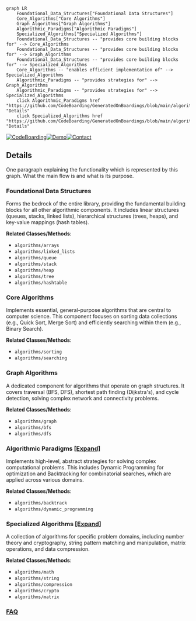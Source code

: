 ```mermaid
graph LR
    Foundational_Data_Structures["Foundational Data Structures"]
    Core_Algorithms["Core Algorithms"]
    Graph_Algorithms["Graph Algorithms"]
    Algorithmic_Paradigms["Algorithmic Paradigms"]
    Specialized_Algorithms["Specialized Algorithms"]
    Foundational_Data_Structures -- "provides core building blocks for" --> Core_Algorithms
    Foundational_Data_Structures -- "provides core building blocks for" --> Graph_Algorithms
    Foundational_Data_Structures -- "provides core building blocks for" --> Specialized_Algorithms
    Core_Algorithms -- "enables efficient implementation of" --> Specialized_Algorithms
    Algorithmic_Paradigms -- "provides strategies for" --> Graph_Algorithms
    Algorithmic_Paradigms -- "provides strategies for" --> Specialized_Algorithms
    click Algorithmic_Paradigms href "https://github.com/CodeBoarding/GeneratedOnBoardings/blob/main/algorithms/Algorithmic_Paradigms.md" "Details"
    click Specialized_Algorithms href "https://github.com/CodeBoarding/GeneratedOnBoardings/blob/main/algorithms/Specialized_Algorithms.md" "Details"
```

[![CodeBoarding](https://img.shields.io/badge/Generated%20by-CodeBoarding-9cf?style=flat-square)](https://github.com/CodeBoarding/GeneratedOnBoardings)[![Demo](https://img.shields.io/badge/Try%20our-Demo-blue?style=flat-square)](https://www.codeboarding.org/demo)[![Contact](https://img.shields.io/badge/Contact%20us%20-%20contact@codeboarding.org-lightgrey?style=flat-square)](mailto:contact@codeboarding.org)

## Details

One paragraph explaining the functionality which is represented by this graph. What the main flow is and what is its purpose.

### Foundational Data Structures
Forms the bedrock of the entire library, providing the fundamental building blocks for all other algorithmic components. It includes linear structures (queues, stacks, linked lists), hierarchical structures (trees, heaps), and key-value mappings (hash tables).


**Related Classes/Methods**:

- `algorithms/arrays`
- `algorithms/linked_lists`
- `algorithms/queue`
- `algorithms/stack`
- `algorithms/heap`
- `algorithms/tree`
- `algorithms/hashtable`


### Core Algorithms
Implements essential, general-purpose algorithms that are central to computer science. This component focuses on sorting data collections (e.g., Quick Sort, Merge Sort) and efficiently searching within them (e.g., Binary Search).


**Related Classes/Methods**:

- `algorithms/sorting`
- `algorithms/searching`


### Graph Algorithms
A dedicated component for algorithms that operate on graph structures. It covers traversal (BFS, DFS), shortest path finding (Dijkstra's), and cycle detection, solving complex network and connectivity problems.


**Related Classes/Methods**:

- `algorithms/graph`
- `algorithms/bfs`
- `algorithms/dfs`


### Algorithmic Paradigms [[Expand]](./Algorithmic_Paradigms.md)
Implements high-level, abstract strategies for solving complex computational problems. This includes Dynamic Programming for optimization and Backtracking for combinatorial searches, which are applied across various domains.


**Related Classes/Methods**:

- `algorithms/backtrack`
- `algorithms/dynamic_programming`


### Specialized Algorithms [[Expand]](./Specialized_Algorithms.md)
A collection of algorithms for specific problem domains, including number theory and cryptography, string pattern matching and manipulation, matrix operations, and data compression.


**Related Classes/Methods**:

- `algorithms/math`
- `algorithms/string`
- `algorithms/compression`
- `algorithms/crypto`
- `algorithms/matrix`




### [FAQ](https://github.com/CodeBoarding/GeneratedOnBoardings/tree/main?tab=readme-ov-file#faq)